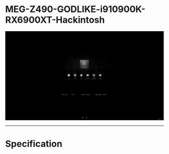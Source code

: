 # MEG-Z490-GODLIKE-i910900K-RX6900XT-Hackintosh

![oc](docs/oc.png)

---

# Specification

[](https://www.msi.cn/Motherboard/MEG-Z490-GODLIKE/Specification)
